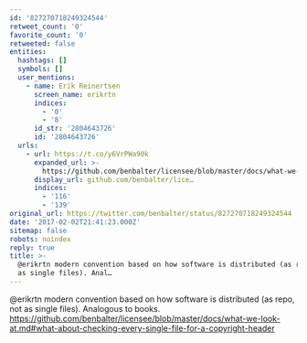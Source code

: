```yaml
---
id: '827270718249324544'
retweet_count: '0'
favorite_count: '0'
retweeted: false
entities:
  hashtags: []
  symbols: []
  user_mentions:
    - name: Erik Reinertsen
      screen_name: erikrtn
      indices:
        - '0'
        - '8'
      id_str: '2804643726'
      id: '2804643726'
  urls:
    - url: https://t.co/y6VrPWa90k
      expanded_url: >-
        https://github.com/benbalter/licensee/blob/master/docs/what-we-look-at.md#what-about-checking-every-single-file-for-a-copyright-header
      display_url: github.com/benbalter/lice…
      indices:
        - '116'
        - '139'
original_url: https://twitter.com/benbalter/status/827270718249324544
date: '2017-02-02T21:41:23.000Z'
sitemap: false
robots: noindex
reply: true
title: >-
  @erikrtn modern convention based on how software is distributed (as repo, not
  as single files). Anal…
---
```


@erikrtn modern convention based on how software is distributed (as repo, not as single files). Analogous to books. https://github.com/benbalter/licensee/blob/master/docs/what-we-look-at.md#what-about-checking-every-single-file-for-a-copyright-header